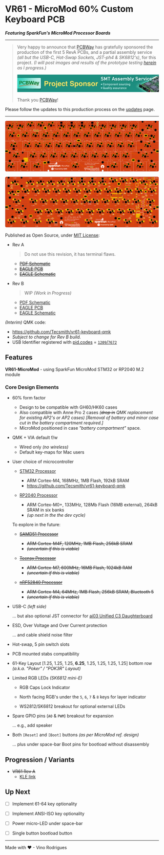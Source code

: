 # VR61 - MicroMod 60% Custom Keyboard PCB

***Featuring SparkFun's MicroMod Processor Boards***

---

> Very happy to announce that [PCBWay](https://pcbway.com) has gratefully sponsored the production of the first 5 RevA PCBs, and a partial assembly service *(all but the USB-C, Hot-Swap Sockets, JST-ph4 & SK6812's)*, for this project.  *(I will post images and results of the prototype testing [herein](docs/updates/readme.md) as I progress.)*
>
> [![Official Sponsor - PCBWay](docs/pcbway.jpg)](https://pcbway.com/)
>
> Thank you [PCBWay](https://pcbway.com/)!

Please follow the updates to this production process on the [updates](docs/updates/readme.md) page.

---

![PCB Top View](docs/vr61-pcb-top.png)

![PCB Bottom View](docs/vr61-pcb-btm.png)

Published as Open Source, under [MIT License](LICENSE.md):

- Rev A
    > Do not use this revision, it has terminal flaws.

    * ~~[PDF Schematic](docs/vr61-revA.pdf)~~
    * ~~[EAGLE PCB](EAGLE/vr61/vr61-revA.brd)~~
    * ~~[EAGLE Schematic](EAGLE/vr61/vr61-revA.sch)~~

- Rev B
    > WIP *(Work in Progress)*
    * [PDF Schematic](docs/vr61-revB.pdf)
    * [EAGLE PCB](EAGLE/vr61/vr61-revB.brd)
    * [EAGLE Schematic](EAGLE/vr61/vr61-revB.sch)

*(Interim)* QMK code:
* https://github.com/Tecsmith/vr61-keyboard-qmk
* *Subject to change for Rev B build.*
* USB Identifier registered with [pid.codes](https://pid.codes/) = [`1209`/`7672`](https://pid.codes/1209/7672/)

## Features

**VR61-MicroMod** - using SparkFun MicroMod STM32 or RP2040 M.2 module

### Core Design Elements

- 60% form factor
    - Design to be compatible with GH60/HK60 cases
    - Also compatible with Anne Pro 2 cases *(~~drop in~~ QMK replacement for existing AP2's or AP2 cases)* *[Removal of battery and minor case cut in the battery compartment required.]*
    - MicroMod positioned in case *"battery compartment"* space.

- QMK + VIA default f/w
    - Wired only *(no wireless)*
    - Default key-maps for Mac users

- User choice of microcontroller
    
    - [STM32 Processor](https://www.sparkfun.com/products/17713)
        - ARM Cortex-M4, 168MHz, 1MB Flash, 192kB SRAM
        - https://github.com/Tecsmith/vr61-keyboard-qmk

    - [RP2040 Processor](https://www.sparkfun.com/products/17720)
        - ARM Cortex-M0+, 133MHz, 128Mb Flash (16MB external), 264kB SRAM in six banks
        - *(up next in the the dev cycle)*

    To explore in the future:

    - ~~[SAMD51 Processor](http://www.sparkfun.com/products/16791)~~
        - ~~ARM Cortex-M4F, 120MHz, 1MB Flash, 256kB SRAM~~
        - ~~*(uncertain if this is viable)*~~

    - ~~[Teensy Processor](http://www.sparkfun.com/products/16402)~~
        - ~~ARM Cortex-M7, 600MHz, 16MB Flash, 1024kB RAM~~
        - ~~*(uncertain if this is viable)*~~

    - ~~[nRF52840 Processor](http://www.sparkfun.com/products/16984)~~
        - ~~ARM Cortex-M4, 64MHz, 1MB Flash, 256kB SRAM, Bluetooth 5~~
        - ~~*(uncertain if this is viable)*~~

- USB-C *(left side)*

    ... but also optional JST connector for [ai03 Unified C3 Daughterboard](https://github.com/ai03-2725/Unified-Daughterboard)

- ESD, Over Voltage and Over Current protection

    ... and cable shield noise filter

- Hot-swap, 5 pin switch slots

- PCB mounted stabs compatibility

- 61-Key Layout [1.25, 1.25, 1.25, **6.25**, 1.25, 1.25, 1.25, 1.25] bottom row *(a.k.a. "Poker" / "POK3R" Layout)*

- Limited RGB LEDs *(SK6812 mini-E)*

    - RGB Caps Lock Indicator

    - North facing RGB's under the `5`, `6`, `7` & `8` keys for layer indicator

    - WS2812/SK6812 breakout for optional external LEDs

- Spare GPIO pins (`A0` & `PWM`) breakout for expansion

   ... e.g., add speaker

- Both `[Reset]` and `[Boot]` buttons *(as per MicroMod ref. design)*

    ... plus under space-bar Boot pins for bootload without disassembly

## Progression / Variants

- ~~VR61 Rev A~~
    - [KLE link](http://www.keyboard-layout-editor.com/#/gists/c812c931186e45a5acbc3e217ef4f161)

## Up Next

- [ ] Implement 61-64 key optionality
- [ ] Implement ANSI-ISO key optionality
- [ ] Power micro-LED under space-bar
- [ ] Single button bootload button


---
Made with &#9829; - Vino Rodrigues
